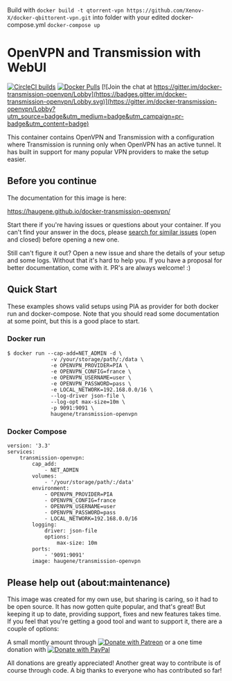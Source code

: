 Build with
`
docker build -t qtorrent-vpn https://github.com/Xenov-X/docker-qbittorent-vpn.git
`
into folder with your edited docker-compose.yml
`
docker-compose up
`

# OpenVPN and Transmission with WebUI

[![CircleCI builds](https://img.shields.io/circleci/build/github/haugene/docker-transmission-openvpn)](https://circleci.com/gh/haugene/docker-transmission-openvpn)
[![Docker Pulls](https://img.shields.io/docker/pulls/haugene/transmission-openvpn.svg)](https://hub.docker.com/r/haugene/transmission-openvpn/)
[![Join the chat at https://gitter.im/docker-transmission-openvpn/Lobby](https://badges.gitter.im/docker-transmission-openvpn/Lobby.svg)](https://gitter.im/docker-transmission-openvpn/Lobby?utm_source=badge&utm_medium=badge&utm_campaign=pr-badge&utm_content=badge)

This container contains OpenVPN and Transmission with a configuration
where Transmission is running only when OpenVPN has an active tunnel.
It has built in support for many popular VPN providers to make the setup easier.

## Before you continue

The documentation for this image is here:

https://haugene.github.io/docker-transmission-openvpn/

Start there if you're having issues or questions about your container.
If you can't find your answer in the docs, please
[search for similar issues](https://github.com/haugene/docker-transmission-openvpn/issues?q=is%3Aissue+your+issue)
(open and closed) before opening a new one.

Still can't figure it out? Open a new issue and share the details of your setup and some logs.
Without that it's hard to help you. If you have a proposal for better documentation, come
with it. PR's are always welcome! :)

## Quick Start

These examples shows valid setups using PIA as provider for both
docker run and docker-compose. Note that you should read some documentation
at some point, but this is a good place to start.

### Docker run

```
$ docker run --cap-add=NET_ADMIN -d \
              -v /your/storage/path/:/data \
              -e OPENVPN_PROVIDER=PIA \
              -e OPENVPN_CONFIG=france \
              -e OPENVPN_USERNAME=user \
              -e OPENVPN_PASSWORD=pass \
              -e LOCAL_NETWORK=192.168.0.0/16 \
              --log-driver json-file \
              --log-opt max-size=10m \
              -p 9091:9091 \
              haugene/transmission-openvpn
```

### Docker Compose
```
version: '3.3'
services:
    transmission-openvpn:
        cap_add:
            - NET_ADMIN
        volumes:
            - '/your/storage/path/:/data'
        environment:
            - OPENVPN_PROVIDER=PIA
            - OPENVPN_CONFIG=france
            - OPENVPN_USERNAME=user
            - OPENVPN_PASSWORD=pass
            - LOCAL_NETWORK=192.168.0.0/16
        logging:
            driver: json-file
            options:
                max-size: 10m
        ports:
            - '9091:9091'
        image: haugene/transmission-openvpn
```

## Please help out (about:maintenance)
This image was created for my own use, but sharing is caring, so it had to be open source.
It has now gotten quite popular, and that's great! But keeping it up to date, providing support, fixes
and new features takes time. If you feel that you're getting a good tool and want to support it, there are a couple of options:

A small montly amount through [![Donate with Patreon](images/patreon.png)](https://www.patreon.com/haugene) or
a one time donation with [![Donate with PayPal](https://img.shields.io/badge/Donate-PayPal-green.svg)](https://www.paypal.com/cgi-bin/webscr?cmd=_s-xclick&hosted_button_id=73XHRSK65KQYC)

All donations are greatly appreciated! Another great way to contribute is of course through code.
A big thanks to everyone who has contributed so far!
